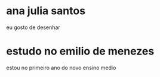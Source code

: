 # ana julia santos
eu gosto de desenhar 
# estudo no emilio de menezes 
estou no primeiro ano do novo ensino medio 
